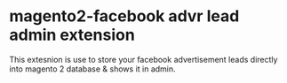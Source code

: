 # magento2-facebook advr lead admin extension

This extesnion is use to store your facebook advertisement leads directly into magento 2 database & shows it in admin.
